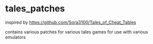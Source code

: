 # tales_patches
inspired by https://github.com/Sora3100/Tales_of_Cheat_Tables

contains various patches for various tales games for use with various emulators

